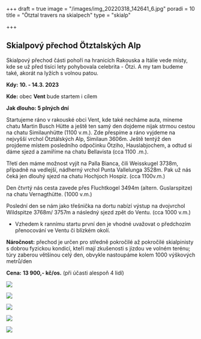 +++
draft = true
image = "/images/img_20220318_142641_6.jpg"
poradi = 10
title = "Ötztal travers na skialpech"
type = "skialp"

+++
## **Skialpový přechod Ötztalských Alp**

Skialpový přechod části pohoří na hranicích Rakouska a Itálie vede místy, kde se už před tisíci lety pohybovala celebrita - Ötzi. A my tam budeme také, akorát na lyžích s volnou patou.

**Kdy:** **10. - 14.3. 2023**

**Kde:** obec **Vent** bude startem i cílem

**Jak dlouho:** **5 plných dní**

Startujeme ráno v rakouské obci Vent, kde také necháme auta, mineme chatu Martin Busch Hütte a ještě ten samý den dojdeme nijak strmou cestou na chatu Similaunhütte (1100 v.m.). Zde přespíme a ráno vyjdeme na nejvyšší vrchol Ötztálských Alp, Similaun 3606m. Ještě tentýž den projdeme místem posledního odpočinku Ötziho, Hauslabjochem, a odtud si dáme sjezd a zamíříme na chatu Bellavista (cca 1100 .m.).

Třetí den máme možnost vyjít na Palla Bianca, čili Weisskugel 3738m, případně na vedlejší, nádherný vrchol Punta Vallelunga 3528m. Pak už nás čeká jen dlouhý sjezd na chatu Hochjoch Hospiz. (cca 1100v.m.)

Den čtvrtý nás cesta zavede přes Fluchtkogel 3494m (altern. Guslarspitze) na chatu Vernagthütte. (1000 v.m.)

Poslední den se nám jako třešnička na dortu nabízí výstup na dvojvrchol Wildspitze 3768m/ 3757m a následný sjezd zpět do Ventu. (cca 1000 v.m.)

* Vzhedem k rannímu startu první den je vhodné uvažovat o předchozím přenocování ve Ventu či blízkém okolí.

**Náročnost:** přechod je určen pro středně pokročilé až pokročilé skialpinisty s dobrou fyzickou kondicí, kteří mají zkušenosti s jízdou ve volném terénu; túry zaberou většinou celý den, obvykle nastoupáme kolem 1000 výškových metrů/den

**Cena:** **13 900,- kč/os.** (při účasti alespoň 4 lidí)

![](/images/img_20220319_113515_6.jpg)

![](/images/img_20220318_104104_1.jpg)

![](/images/img_20220320_070933_3.jpg)

![](/images/img_20220320_104946_6.jpg)

![](/images/img_20220320_115125_1.jpg)
